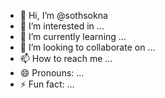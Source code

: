 - 👋 Hi, I’m @sothsokna
- 👀 I’m interested in ...
- 🌱 I’m currently learning ...
- 💞️ I’m looking to collaborate on ...
- 📫 How to reach me ...
- 😄 Pronouns: ...
- ⚡ Fun fact: ...

<!---
sothsokna/sothsokna is a ✨ special ✨ repository because its `README.md` (this file) appears on your GitHub profile.
You can click the Preview link to take a look at your changes.
--->
